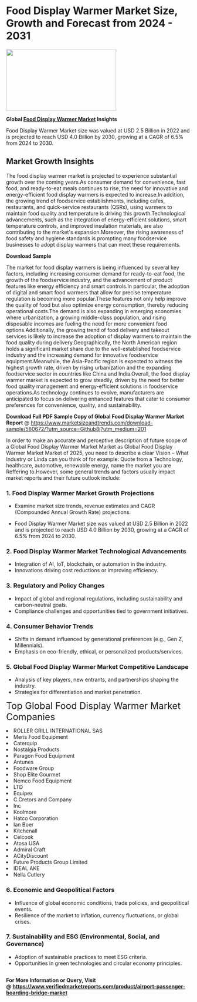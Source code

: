 <H1>Food Display Warmer Market Size, Growth and Forecast from 2024 - 2031</H1><img class="aligncenter size-medium wp-image-584254" src="https://thirdeyenews.in/wp-content/uploads/2024/09/Global-Market-Research-300x168.jpeg" alt="" width="300" height="168" /><p><strong>Global&nbsp;<a href="https://www.marketsizeandtrends.com/download-sample/560672/?utm_source=Github8j?utm_medium=201">Food Display Warmer Market</a> Insights</strong></p><p>Food Display Warmer Market size was valued at USD 2.5 Billion in 2022 and is projected to reach USD 4.0 Billion by 2030, growing at a CAGR of 6.5% from 2024 to 2030.</p><p><h2>Market Growth Insights</h2> The food display warmer market is projected to experience substantial growth over the coming years.As consumer demand for convenience, fast food, and ready-to-eat meals continues to rise, the need for innovative and energy-efficient food display warmers is expected to increase.In addition, the growing trend of foodservice establishments, including cafes, restaurants, and quick-service restaurants (QSRs), using warmers to maintain food quality and temperature is driving this growth.Technological advancements, such as the integration of energy-efficient solutions, smart temperature controls, and improved insulation materials, are also contributing to the market's expansion.Moreover, the rising awareness of food safety and hygiene standards is prompting many foodservice businesses to adopt display warmers that can meet these requirements.<p><strong>Download Sample</strong></p> <p>The market for food display warmers is being influenced by several key factors, including increasing consumer demand for ready-to-eat food, the growth of the foodservice industry, and the advancement of product features like energy efficiency and smart controls.In particular, the adoption of digital and smart food warmers that allow for precise temperature regulation is becoming more popular.These features not only help improve the quality of food but also optimize energy consumption, thereby reducing operational costs.The demand is also expanding in emerging economies where urbanization, a growing middle-class population, and rising disposable incomes are fueling the need for more convenient food options.Additionally, the growing trend of food delivery and takeout services is likely to increase the adoption of display warmers to maintain the food quality during delivery.Geographically, the North American region holds a significant market share due to the well-established foodservice industry and the increasing demand for innovative foodservice equipment.Meanwhile, the Asia-Pacific region is expected to witness the highest growth rate, driven by rising urbanization and the expanding foodservice sector in countries like China and India.Overall, the food display warmer market is expected to grow steadily, driven by the need for better food quality management and energy-efficient solutions in foodservice operations.As technology continues to evolve, manufacturers are anticipated to focus on delivering enhanced features that cater to consumer preferences for convenience, quality, and sustainability.<p><span class=""><strong>Download Full PDF Sample Copy of Global Food Display Warmer Market Report</strong> @ <a href="https://www.marketsizeandtrends.com/download-sample/560672/?utm_source=Github8j?utm_medium=201" target="_blank">https://www.marketsizeandtrends.com/download-sample/560672/?utm_source=Github8j?utm_medium=201</a></span></p><p>In order to make an accurate and perceptive description of future scope of a Global&nbsp;Food Display Warmer Market Market as Global&nbsp;Food Display Warmer Market Market of 2025, you need to describe a clear Vision &ndash; What Industry or Linda can you think of for example: Quote from a Technology, healthcare, automotive, renewable energy, name the market you are Reffering to.However, some general trends and factors usually impact market reports and their future outlook include:</p><h3>1.&nbsp;<strong>Food Display Warmer Market Growth Projections</strong></h3><ul><li>Examine market size trends, revenue estimates and CAGR (Compounded Annual Growth Rate) projections.</li><li><p>Food Display Warmer Market size was valued at USD 2.5 Billion in 2022 and is projected to reach USD 4.0 Billion by 2030, growing at a CAGR of 6.5% from 2024 to 2030.</p></li></ul><h3>2.&nbsp;<strong>Food Display Warmer Market Technological Advancements</strong></h3><ul><li>Integration of AI, IoT, blockchain, or automation in the industry.</li><li>Innovations driving cost reductions or improving efficiency.</li></ul><h3>3.&nbsp;<strong>Regulatory and Policy Changes</strong></h3><ul><li>Impact of global and regional regulations, including sustainability and carbon-neutral goals.</li><li>Compliance challenges and opportunities tied to government initiatives.</li></ul><h3>4.&nbsp;<strong>Consumer Behavior Trends</strong></h3><ul><li>Shifts in demand influenced by generational preferences (e.g., Gen Z, Millennials).</li><li>Emphasis on eco-friendly, ethical, or personalized products/services.</li></ul><h3>5.&nbsp;<strong>Global Food Display Warmer Market Competitive Landscape</strong></h3><ul><li>Analysis of key players, new entrants, and partnerships shaping the industry.</li><li>Strategies for differentiation and market penetration.</li></ul><p data-pm-slice="1 1 []"><span style="color: inherit; font-family: inherit; font-size: 25px;">Top Global Food Display Warmer Market Companies</span></p><div class="" data-test-id=""><p><li>ROLLER GRILL INTERNATIONAL SAS</li><li> Meris Food Equipment</li><li> Caterquip</li><li> Nostalgia Products.</li><li> Paragon Food Equipment</li><li> Antunes</li><li> Foodware Group</li><li> Shop Elite Gourmet</li><li> Nemco Food Equipment</li><li>LTD</li><li> Equipex</li><li> C.Cretors and Company</li><li>Inc</li><li> Koolmore</li><li> Hatco Corporation</li><li> Ian Boer</li><li> Kitchenall</li><li> Celcook</li><li> Atosa USA</li><li> Admiral Craft</li><li> ACityDiscount</li><li> Future Products Group Limited</li><li> IDEAL AKE</li><li> Nella Cutlery</li></p></div><h3>6.&nbsp;<strong>Economic and Geopolitical Factors</strong></h3><ul><li>Influence of global economic conditions, trade policies, and geopolitical events.</li><li>Resilience of the market to inflation, currency fluctuations, or global crises.</li></ul><h3>7.&nbsp;<strong>Sustainability and ESG (Environmental, Social, and Governance)</strong></h3><ul><li>Adoption of sustainable practices to meet ESG criteria.</li><li>Opportunities in green technologies and circular economy principles.</li></ul><h2><strong style="font-size: 14px;">For More Information or Query, Visit @&nbsp;</strong><a style="background-color: #ffffff; font-size: 14px;" href="https://www.marketsizeandtrends.com/report/food-display-warmer-market/" target="_blank">https://www.verifiedmarketreports.com/product/airport-passenger-boarding-bridge-market</a></h2>